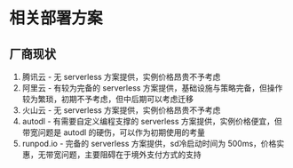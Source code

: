 # 相关部署方案

## 厂商现状
1. 腾讯云 - 无 serverless 方案提供，实例价格昂贵不予考虑  
1. 阿里云 - 有较为完备的 serverless 方案提供，基础设施与策略完备，但操作较为繁琐，初期不予考虑，但中后期可以考虑迁移  
1. 火山云 - 无 serverless 方案提供，实例价格昂贵不予考虑  
1. autodl - 有需要自定义编程支撑的 serverless 方案提供，实例价格便宜，但带宽问题是 autodl 的硬伤，可以作为初期使用的考量  
1. runpod.io - 完备的 serverless 方案提供，sd冷启动时间为 500ms，价格实惠，无带宽问题，主要阻碍在于境外支付方式的支持  

